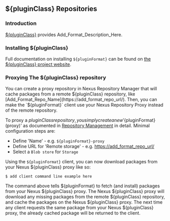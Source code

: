 <!--

    Sonatype Nexus (TM) Open Source Version
    Copyright (c) ${currentYear}-present Sonatype, Inc.
    All rights reserved. Includes the third-party code listed at http://links.sonatype.com/products/nexus/oss/attributions.

    This program and the accompanying materials are made available under the terms of the Eclipse Public License Version 1.0,
    which accompanies this distribution and is available at http://www.eclipse.org/legal/epl-v10.html.

    Sonatype Nexus (TM) Professional Version is available from Sonatype, Inc. "Sonatype" and "Sonatype Nexus" are trademarks
    of Sonatype, Inc. Apache Maven is a trademark of the Apache Software Foundation. M2eclipse is a trademark of the
    Eclipse Foundation. All other trademarks are the property of their respective owners.

-->
## ${pluginClass} Repositories

### Introduction

[${pluginClass}](https://add_URL_To_Format_Info_Here/) provides Add_Format_Description_Here.

### Installing ${pluginClass}

Full documentation on installing `${pluginFormat}` can be found on [the ${pluginClass} project website](https://add_Format_Install_Info_URL/).

### Proxying The ${pluginClass} repository

You can create a proxy repository in Nexus Repository Manager that will cache packages from a remote ${pluginClass} repository, like
[Add_Format_Repo_Name](https://add_format_repo_url/). Then, you can make the `${pluginFormat}` client use your Nexus Repository Proxy 
instead of the remote repository.
 
To proxy a ${pluginClass} repository, you simply create a new '${pluginFormat} (proxy)' as documented in 
[Repository Management](https://help.sonatype.com/repomanager3/configuration/repository-management) in
detail. Minimal configuration steps are:

- Define 'Name' - e.g. `${pluginFormat}-proxy`
- Define URL for 'Remote storage' - e.g. [https://add_format_repo_url/](https://add_format_repo_url/)
- Select a `Blob store` for `Storage`

Using the `${pluginFormat}` client, you can now download packages from your Nexus ${pluginClass} proxy like so:

    $ add client command line example here
    
The command above tells ${pluginFormat} to fetch (and install) packages from your Nexus ${pluginClass} proxy. The Nexus ${pluginClass} proxy will 
download any missing packages from the remote ${pluginClass} repository, and cache the packages on the Nexus ${pluginClass} proxy.
The next time any client requests the same package from your Nexus ${pluginClass} proxy, the already cached package will
be returned to the client.
